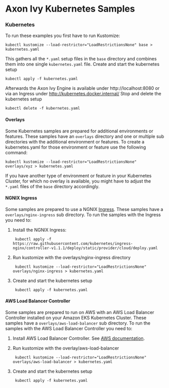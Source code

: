 # Axon Ivy Kubernetes Samples

### Kubernetes

To run these examples you first have to run Kustomize:

    kubectl kustomize --load-restrictor="LoadRestrictionsNone" base > kubernetes.yaml

This gathers all the `*.yaml` setup files in the `base` directory and combines them into one single `kubernetes.yaml` file.
Create and start the kubernetes setup

    kubectl apply -f kubernetes.yaml

Afterwards the Axon Ivy Engine is available under http://localhost:8080 or via an Ingress under http://kubernetes.docker.internal/
Stop and delete the kubernetes setup

    kubectl delete -f kubernetes.yaml

#### Overlays

Some Kubernetes samples are prepared for additional environments or features. These samples have an `overlays` directory 
and one or multiple sub directories with the additional environment or features. To create a kubernetes.yaml for those 
environment or feature use the following command:

    kubectl kustomize --load-restrictor="LoadRestrictionsNone" overlays/xyz > kubernetes.yaml

If you have another type of environment or feature in your Kubernetes Cluster, for which no overlay is available, you might 
have to adjust the `*.yaml` files of the `base` directory accordingly.

#### NGNIX Ingress

Some samples are prepared to use a NGNIX [Ingress](https://kubernetes.io/docs/concepts/services-networking/ingress/). 
These samples have a `overlays/nginx-ingress` sub directory.
To run the samples with the Ingress you need to:
1. Install the NGNIX Ingress:

        kubectl apply -f https://raw.githubusercontent.com/kubernetes/ingress-nginx/controller-v1.1.1/deploy/static/provider/cloud/deploy.yaml

2. Run kustomize with the overlays/nginx-ingress directory

        kubectl kustomize --load-restrictor="LoadRestrictionsNone" overlays/nginx-ingress > kubernetes.yaml
		
3. Create and start the kubernetes setup

        kubectl apply -f kubernetes.yaml

#### AWS Load Balancer Controller

Some samples are prepared to run on AWS with an AWS Load Balancer Controller installed on your Amazon EKS Kubernetes Cluster.
These samples have a `overlays/aws-load-balancer` sub directory.
To run the samples with the AWS Load Balancer Controller you need to:
1. Install AWS Load Balancer Controller. See [AWS documentation](https://docs.aws.amazon.com). 
2. Run kustomize with the overlay/aws-load-balancer

        kubectl kustomize --load-restrictor="LoadRestrictionsNone" overlays/aws-load-balancer > kubernetes.yaml
		
3. Create and start the kubernetes setup

        kubectl apply -f kubernetes.yaml		
